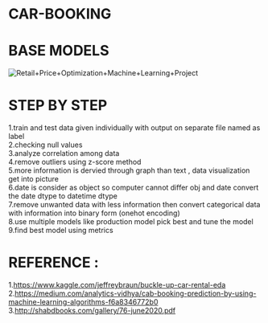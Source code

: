 # CAR-BOOKING

# BASE MODELS
![Retail+Price+Optimization+Machine+Learning+Project](https://user-images.githubusercontent.com/47810389/132620465-10419796-c7ea-46f6-8c9f-8be27e422165.png)

# STEP BY STEP
1.train and test data given individually with output on separate file named as label<br>
2.checking null values<br>
3.analyze correlation among data<br> 
4.remove outliers using z-score method<br>
5.more information is dervied through graph than text , data visualization get into picture<br>
6.date is consider as object so computer cannot differ obj and date convert the date dtype to datetime dtype<br>
7.remove unwanted data with less information then convert categorical data with information into binary form (onehot encoding)<br>
8.use multiple models like production model pick best and tune the model <br>
9.find best model using metrics<br>

# REFERENCE :<br>
1.https://www.kaggle.com/jeffreybraun/buckle-up-car-rental-eda<br>
2.https://medium.com/analytics-vidhya/cab-booking-prediction-by-using-machine-learning-algorithms-f6a8346772b0<br>
3.http://shabdbooks.com/gallery/76-june2020.pdf<br>
